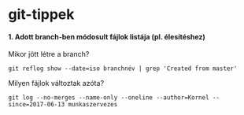 # git-tippek

#### 1. Adott branch-ben módosult fájlok listája (pl. élesítéshez)
Mikor jött létre a branch?
```
git reflog show --date=iso branchnév | grep 'Created from master'
```
Milyen fájlok változtak azóta?
```
git log --no-merges --name-only --oneline --author=Kornel --since=2017-06-13 munkaszervezes
```


